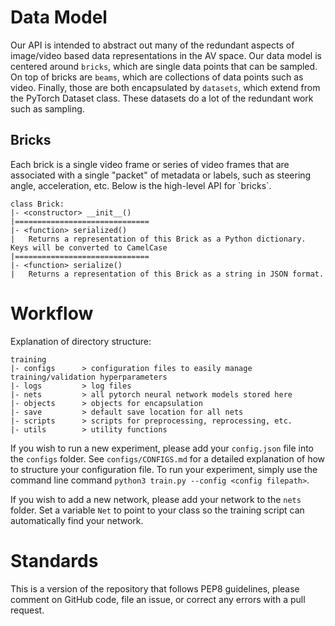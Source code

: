 # Data Model
Our API is intended to abstract out many of the redundant aspects of image/video based data representations in the AV space.
Our data model is centered around `bricks`,  which are single data points that can be sampled. On top of bricks are 
`beams`, which are collections of data points such as video. Finally, those are both encapsulated by `datasets`, which
extend from the PyTorch Dataset class. These datasets do a lot of the redundant work such as sampling. 

<h2>Bricks</h2>
Each brick is a single video frame or series of video frames that are associated with a single "packet" of metadata or
labels, such as steering angle, acceleration, etc. Below is the high-level API for `bricks`. 

```
class Brick:
|- <constructor> __init__()
|==============================
|- <function> serialized()
|   Returns a representation of this Brick as a Python dictionary. Keys will be converted to CamelCase
|==============================
|- <function> serialize()
|   Returns a representation of this Brick as a string in JSON format.
```

# Workflow
Explanation of directory structure:

```
training
|- configs      > configuration files to easily manage training/validation hyperparameters
|- logs         > log files
|- nets         > all pytorch neural network models stored here
|- objects      > objects for encapsulation
|- save         > default save location for all nets
|- scripts      > scripts for preprocessing, reprocessing, etc.
|- utils        > utility functions

```

If you wish to run a new experiment, please add your `config.json` file into the `configs` folder. See `configs/CONFIGS.md` for
a detailed explanation of how to structure your configuration file. To run your experiment, simply use the command line 
command `python3 train.py --config <config filepath>`.

If you wish to add a new network, please add your network to the `nets` folder. Set a variable `Net` to point to your class
so the training script can automatically find your network.


# Standards
This is a version of the repository that follows PEP8 guidelines, please comment on GitHub code, 
file an issue, or correct any errors with a pull request.
